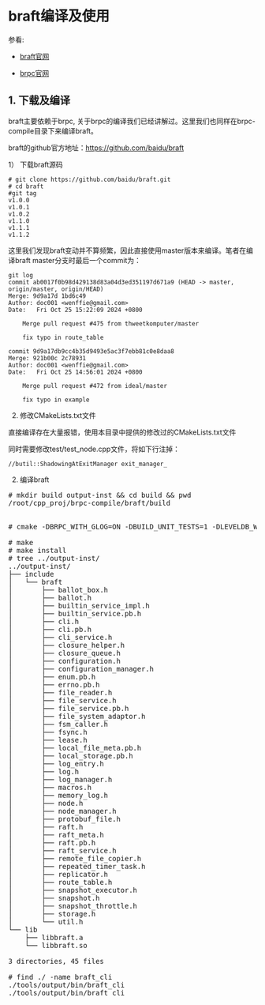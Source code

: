 # braft编译及使用

参看:

- [braft官网](https://github.com/baidu/braft)

- [brpc官网](https://github.com/apache/brpc)


## 1. 下载及编译

braft主要依赖于brpc, 关于brpc的编译我们已经讲解过。这里我们也同样在brpc-compile目录下来编译braft。

braft的github官方地址：https://github.com/baidu/braft


1） 下载braft源码

```
# git clone https://github.com/baidu/braft.git
# cd braft
#git tag
v1.0.0
v1.0.1
v1.0.2
v1.1.0
v1.1.1
v1.1.2
```

这里我们发现braft变动并不算频繁，因此直接使用master版本来编译。笔者在编译braft master分支时最后一个commit为：

```
git log
commit ab0017f0b98d429138d83a04d3ed351197d671a9 (HEAD -> master, origin/master, origin/HEAD)
Merge: 9d9a17d 1bd6c49
Author: doc001 <wenffie@gmail.com>
Date:   Fri Oct 25 15:22:09 2024 +0800

    Merge pull request #475 from thweetkomputer/master
    
    fix typo in route_table

commit 9d9a17db9cc4b35d9493e5ac3f7ebb81c0e8daa8
Merge: 921b00c 2c78931
Author: doc001 <wenffie@gmail.com>
Date:   Fri Oct 25 14:56:01 2024 +0800

    Merge pull request #472 from ideal/master
    
    fix typo in example
```

2) 修改CMakeLists.txt文件 

直接编译存在大量报错，使用本目录中提供的修改过的CMakeLists.txt文件

同时需要修改test/test_node.cpp文件，将如下行注掉：
```
//butil::ShadowingAtExitManager exit_manager_
```


2) 编译braft

<pre>
# mkdir build output-inst && cd build && pwd
/root/cpp_proj/brpc-compile/braft/build


# cmake -DBRPC_WITH_GLOG=ON -DBUILD_UNIT_TESTS=1 -DLEVELDB_WITH_SNAPPY=1 -DCMAKE_PREFIX_PATH=/root/cpp_proj/brpc-compile/gflags/output-inst\;/root/cpp_proj/brpc-compile/glog/output-inst\;/root/cpp_proj/brpc-compile/googletest/output-inst\;/root/cpp_proj/brpc-compile/protobuf/output-inst\;/root/cpp_proj/brpc-compile/leveldb/output-inst\;/root/cpp_proj/brpc-compile/snappy/output-inst\;/root/cpp_proj/brpc-compile/brpc/output-inst -DCMAKE_INSTALL_PREFIX=/root/cpp_proj/brpc-compile/braft/output-inst ..

# make
# make install
# tree ../output-inst/
../output-inst/
├── include
│   └── braft
│       ├── ballot_box.h
│       ├── ballot.h
│       ├── builtin_service_impl.h
│       ├── builtin_service.pb.h
│       ├── cli.h
│       ├── cli.pb.h
│       ├── cli_service.h
│       ├── closure_helper.h
│       ├── closure_queue.h
│       ├── configuration.h
│       ├── configuration_manager.h
│       ├── enum.pb.h
│       ├── errno.pb.h
│       ├── file_reader.h
│       ├── file_service.h
│       ├── file_service.pb.h
│       ├── file_system_adaptor.h
│       ├── fsm_caller.h
│       ├── fsync.h
│       ├── lease.h
│       ├── local_file_meta.pb.h
│       ├── local_storage.pb.h
│       ├── log_entry.h
│       ├── log.h
│       ├── log_manager.h
│       ├── macros.h
│       ├── memory_log.h
│       ├── node.h
│       ├── node_manager.h
│       ├── protobuf_file.h
│       ├── raft.h
│       ├── raft_meta.h
│       ├── raft.pb.h
│       ├── raft_service.h
│       ├── remote_file_copier.h
│       ├── repeated_timer_task.h
│       ├── replicator.h
│       ├── route_table.h
│       ├── snapshot_executor.h
│       ├── snapshot.h
│       ├── snapshot_throttle.h
│       ├── storage.h
│       └── util.h
└── lib
    ├── libbraft.a
    └── libbraft.so

3 directories, 45 files

# find ./ -name braft_cli
./tools/output/bin/braft_cli
./tools/output/bin/braft_cli
</pre>
